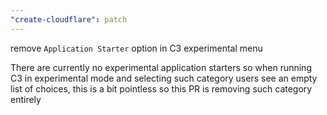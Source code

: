 ```yaml
---
"create-cloudflare": patch
---
```


remove `Application Starter` option in C3 experimental menu

There are currently no experimental application starters so when running C3 in experimental mode
and selecting such category users see an empty list of choices, this is a bit pointless so this PR
is removing such category entirely
